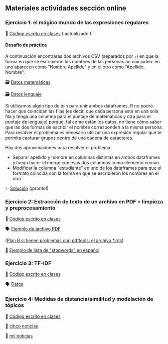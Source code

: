 ## Materiales actividades sección online

### Ejercicio 1: el mágico mundo de las expresiones regulares

:page_facing_up: [Código escrito en clases](https://www.dropbox.com/scl/fi/rt13wr6gpw93x2gqqep7k/01_expresiones-regulares.R?rlkey=jcx0odaybizfg9402x61ozk9m&dl=0) (¡actualizado!)


#### Desafío de práctica
A continuación encontrarás dos archivos CSV (separados por `;`) en que la forma en que se escribieron los nombres de las personas no coinciden: en uno aparecen como "Nombre Apellido" y en el otro como "Apellido, Nombre".

:card_file_box: [Datos matemáticas](https://www.dropbox.com/scl/fi/0r0m3ttp5cagybvk5quhu/matematicas.csv?rlkey=5xddjevkgl0zd2dc7pzxpbweo&dl=0)

:card_file_box: [Datos lenguaje](https://www.dropbox.com/scl/fi/zoh7n0mfhh51539rtmpl6/lenguaje.csv?rlkey=ah9tekr76iwiymm11vo5kdknm&dl=0)

Si utilizamos algún tipo de join para unir ambos dataframes, R no podrá hacer que coincidan las filas (es decir, que cada persona esté en una sola fila y tenga una columna para el puntaje de matemáticas y otra para el puntaje de lenguaje) porque, tal como están los datos, no tiene cómo saber que las dos formas de escribir el nombre corresponden a la misma persona. Para resolver el problema es necesario utilizar una expresión regular que te permita capturar grupos dentro de una cadena de caracteres.

Hay dos aproximaciones para resolver el problema:
 - Separar apellido y nombre en columnas distintas en ambos dataframes y luego hacer el merge con esas dos columnas como elemento común.
 - Modificar la columna "estudiante" en uno de los dataframes para que el formato coincida con la forma en que se escribieron los nombres en el otro.

:sparkles: [Solución]() (¡pronto!)

### Ejercicio 2: Extracción de texto de un archivo en PDF + limpieza y preprocesamiento

📄 [Código escrito en clases](https://www.dropbox.com/scl/fi/jpfjz3m3d4zyph3scfpgd/02_extraccion-preprocesamiento.R?rlkey=k2vr0j7p28g57wula3aylwly9&dl=0)

🗣️ [Ejemplo de archivo PDF](https://www.dropbox.com/scl/fi/7ubt6pceaw4hxfxgy75f7/20140521.pdf?rlkey=ggnx71ufih6jbtnlmf1nglvv6&dl=0) 

([Plan B si tienen problemas con pdftools: el archivo *.rds](https://www.dropbox.com/scl/fi/topr9d7acuhe96b0mky26/discurso_2014.rds?rlkey=ab51ku4lhhquvag6i3fxn3ye3&dl=0))

🔡 [Ejemplo de lista de "stopwords" en español](https://raw.githubusercontent.com/7PartidasDigital/AnaText/master/datos/diccionarios/vacias.txt)


### Ejercicio 3: TF-IDF

📄 [Código escrito en clases](https://www.dropbox.com/scl/fi/6zscoz2679ku5s2smzwrb/03_tf-idf.R?rlkey=ysp14c9lhhksicydr5o4apolt&dl=0)

🗣️ [Datos](https://www.dropbox.com/scl/fo/nxnkhzdgvs3ra1tsnbbg7/h?rlkey=0b7pa4hrbj0diyvzznf58yumx&dl=0)

### Ejercicio 4: Medidas de distancia/similitud y modelación de tópicos

📄 [Código escrito en clases](https://www.dropbox.com/scl/fi/67993s38fvrj4070z8ni8/04_cluster-topicos.R?rlkey=a7n8syay094lvwzv2an5xk5y8&dl=0)

📰 [cinco noticias](https://www.dropbox.com/scl/fi/q4tl03zizim3i65lb9htz/cinco_noticias.csv?rlkey=tf1746j4jbw9bpoa8ywmqp9kc&dl=0)

📰 [mil noticias](https://www.dropbox.com/scl/fi/mp84hnp53cfnol9g1fblv/mil_noticias.csv?rlkey=qw0v1zjrn0m7euadajnff80ly&dl=0)


